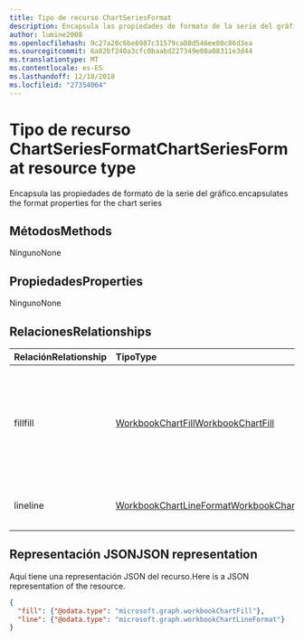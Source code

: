 ```yaml
---
title: Tipo de recurso ChartSeriesFormat
description: Encapsula las propiedades de formato de la serie del gráfico.
author: lumine2008
ms.openlocfilehash: 9c27a20c6be6987c31579ca88d546ee80c86d3ea
ms.sourcegitcommit: 6a82bf240a3cfc0baabd227349e08a08311e3d44
ms.translationtype: MT
ms.contentlocale: es-ES
ms.lasthandoff: 12/18/2018
ms.locfileid: "27354064"
---
```

# <a name="chartseriesformat-resource-type"></a><span data-ttu-id="089b3-103">Tipo de recurso ChartSeriesFormat</span><span class="sxs-lookup"><span data-stu-id="089b3-103">ChartSeriesFormat resource type</span></span>

<span data-ttu-id="089b3-104">Encapsula las propiedades de formato de la serie del gráfico.</span><span class="sxs-lookup"><span data-stu-id="089b3-104">encapsulates the format properties for the chart series</span></span>


## <a name="methods"></a><span data-ttu-id="089b3-105">Métodos</span><span class="sxs-lookup"><span data-stu-id="089b3-105">Methods</span></span>
<span data-ttu-id="089b3-106">Ninguno</span><span class="sxs-lookup"><span data-stu-id="089b3-106">None</span></span>

## <a name="properties"></a><span data-ttu-id="089b3-107">Propiedades</span><span class="sxs-lookup"><span data-stu-id="089b3-107">Properties</span></span>
<span data-ttu-id="089b3-108">Ninguno</span><span class="sxs-lookup"><span data-stu-id="089b3-108">None</span></span>

## <a name="relationships"></a><span data-ttu-id="089b3-109">Relaciones</span><span class="sxs-lookup"><span data-stu-id="089b3-109">Relationships</span></span>
| <span data-ttu-id="089b3-110">Relación</span><span class="sxs-lookup"><span data-stu-id="089b3-110">Relationship</span></span> | <span data-ttu-id="089b3-111">Tipo</span><span class="sxs-lookup"><span data-stu-id="089b3-111">Type</span></span>   |<span data-ttu-id="089b3-112">Descripción</span><span class="sxs-lookup"><span data-stu-id="089b3-112">Description</span></span>|
|:---------------|:--------|:----------|
|<span data-ttu-id="089b3-113">fill</span><span class="sxs-lookup"><span data-stu-id="089b3-113">fill</span></span>|[<span data-ttu-id="089b3-114">WorkbookChartFill</span><span class="sxs-lookup"><span data-stu-id="089b3-114">WorkbookChartFill</span></span>](chartfill.md)|<span data-ttu-id="089b3-p101">Representa el formato de relleno de una serie del gráfico, que incluye información del formato de fondo. Solo lectura.</span><span class="sxs-lookup"><span data-stu-id="089b3-p101">Represents the fill format of a chart series, which includes background formating information. Read-only.</span></span>|
|<span data-ttu-id="089b3-117">line</span><span class="sxs-lookup"><span data-stu-id="089b3-117">line</span></span>|[<span data-ttu-id="089b3-118">WorkbookChartLineFormat</span><span class="sxs-lookup"><span data-stu-id="089b3-118">WorkbookChartLineFormat</span></span>](chartlineformat.md)|<span data-ttu-id="089b3-p102">Representa el formato de línea. Solo lectura.</span><span class="sxs-lookup"><span data-stu-id="089b3-p102">Represents line formatting. Read-only.</span></span>|


## <a name="json-representation"></a><span data-ttu-id="089b3-121">Representación JSON</span><span class="sxs-lookup"><span data-stu-id="089b3-121">JSON representation</span></span>

<span data-ttu-id="089b3-122">Aquí tiene una representación JSON del recurso.</span><span class="sxs-lookup"><span data-stu-id="089b3-122">Here is a JSON representation of the resource.</span></span>

<!--{
  "blockType": "resource",
  "optionalProperties": [],
  "baseType": "microsoft.graph.entity",
  "@odata.type": "microsoft.graph.workbookChartSeriesFormat"
}-->

```json
{
  "fill": {"@odata.type": "microsoft.graph.workbookChartFill"},
  "line": {"@odata.type": "microsoft.graph.workbookChartLineFormat"}
}
```


<!-- uuid: 8fcb5dbc-d5aa-4681-8e31-b001d5168d79
2015-10-25 14:57:30 UTC -->
<!-- {
  "type": "#page.annotation",
  "description": "ChartSeriesFormat resource",
  "keywords": "",
  "section": "documentation",
  "tocPath": ""
}-->